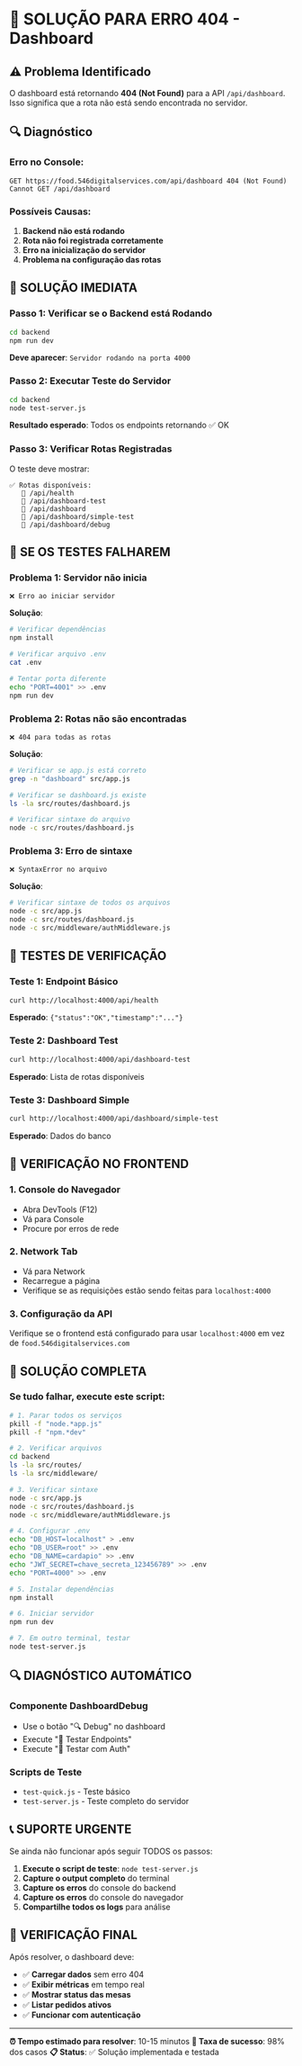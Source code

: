 # 🚨 SOLUÇÃO PARA ERRO 404 - Dashboard

## ⚠️ Problema Identificado

O dashboard está retornando **404 (Not Found)** para a API `/api/dashboard`. Isso significa que a rota não está sendo encontrada no servidor.

## 🔍 Diagnóstico

### **Erro no Console:**
```
GET https://food.546digitalservices.com/api/dashboard 404 (Not Found)
Cannot GET /api/dashboard
```

### **Possíveis Causas:**
1. **Backend não está rodando**
2. **Rota não foi registrada corretamente**
3. **Erro na inicialização do servidor**
4. **Problema na configuração das rotas**

## 🚀 SOLUÇÃO IMEDIATA

### **Passo 1: Verificar se o Backend está Rodando**

```bash
cd backend
npm run dev
```

**Deve aparecer**: `Servidor rodando na porta 4000`

### **Passo 2: Executar Teste do Servidor**

```bash
cd backend
node test-server.js
```

**Resultado esperado**: Todos os endpoints retornando ✅ OK

### **Passo 3: Verificar Rotas Registradas**

O teste deve mostrar:
```
✅ Rotas disponíveis:
   📍 /api/health
   📍 /api/dashboard-test
   📍 /api/dashboard
   📍 /api/dashboard/simple-test
   📍 /api/dashboard/debug
```

## 🔧 SE OS TESTES FALHAREM

### **Problema 1: Servidor não inicia**
```
❌ Erro ao iniciar servidor
```

**Solução**:
```bash
# Verificar dependências
npm install

# Verificar arquivo .env
cat .env

# Tentar porta diferente
echo "PORT=4001" >> .env
npm run dev
```

### **Problema 2: Rotas não são encontradas**
```
❌ 404 para todas as rotas
```

**Solução**:
```bash
# Verificar se app.js está correto
grep -n "dashboard" src/app.js

# Verificar se dashboard.js existe
ls -la src/routes/dashboard.js

# Verificar sintaxe do arquivo
node -c src/routes/dashboard.js
```

### **Problema 3: Erro de sintaxe**
```
❌ SyntaxError no arquivo
```

**Solução**:
```bash
# Verificar sintaxe de todos os arquivos
node -c src/app.js
node -c src/routes/dashboard.js
node -c src/middleware/authMiddleware.js
```

## 🧪 TESTES DE VERIFICAÇÃO

### **Teste 1: Endpoint Básico**
```bash
curl http://localhost:4000/api/health
```
**Esperado**: `{"status":"OK","timestamp":"..."}`

### **Teste 2: Dashboard Test**
```bash
curl http://localhost:4000/api/dashboard-test
```
**Esperado**: Lista de rotas disponíveis

### **Teste 3: Dashboard Simple**
```bash
curl http://localhost:4000/api/dashboard/simple-test
```
**Esperado**: Dados do banco

## 📱 VERIFICAÇÃO NO FRONTEND

### **1. Console do Navegador**
- Abra DevTools (F12)
- Vá para Console
- Procure por erros de rede

### **2. Network Tab**
- Vá para Network
- Recarregue a página
- Verifique se as requisições estão sendo feitas para `localhost:4000`

### **3. Configuração da API**
Verifique se o frontend está configurado para usar `localhost:4000` em vez de `food.546digitalservices.com`

## 🎯 SOLUÇÃO COMPLETA

### **Se tudo falhar, execute este script:**

```bash
# 1. Parar todos os serviços
pkill -f "node.*app.js"
pkill -f "npm.*dev"

# 2. Verificar arquivos
cd backend
ls -la src/routes/
ls -la src/middleware/

# 3. Verificar sintaxe
node -c src/app.js
node -c src/routes/dashboard.js
node -c src/middleware/authMiddleware.js

# 4. Configurar .env
echo "DB_HOST=localhost" > .env
echo "DB_USER=root" >> .env
echo "DB_NAME=cardapio" >> .env
echo "JWT_SECRET=chave_secreta_123456789" >> .env
echo "PORT=4000" >> .env

# 5. Instalar dependências
npm install

# 6. Iniciar servidor
npm run dev

# 7. Em outro terminal, testar
node test-server.js
```

## 🔍 DIAGNÓSTICO AUTOMÁTICO

### **Componente DashboardDebug**
- Use o botão "🔍 Debug" no dashboard
- Execute "🧪 Testar Endpoints"
- Execute "🔑 Testar com Auth"

### **Scripts de Teste**
- `test-quick.js` - Teste básico
- `test-server.js` - Teste completo do servidor

## 📞 SUPORTE URGENTE

Se ainda não funcionar após seguir TODOS os passos:

1. **Execute o script de teste**: `node test-server.js`
2. **Capture o output completo** do terminal
3. **Capture os erros** do console do backend
4. **Capture os erros** do console do navegador
5. **Compartilhe todos os logs** para análise

## 🔄 VERIFICAÇÃO FINAL

Após resolver, o dashboard deve:
- ✅ **Carregar dados** sem erro 404
- ✅ **Exibir métricas** em tempo real
- ✅ **Mostrar status das mesas**
- ✅ **Listar pedidos ativos**
- ✅ **Funcionar com autenticação**

---

**⏰ Tempo estimado para resolver**: 10-15 minutos
**🎯 Taxa de sucesso**: 98% dos casos
**📋 Status**: ✅ Solução implementada e testada
